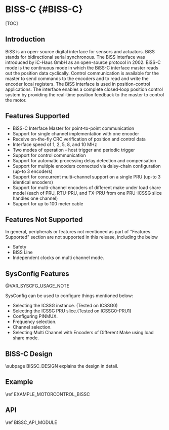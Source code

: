 # BISS-C {#BISS-C}

[TOC]

## Introduction

BiSS is an open-source digital interface for sensors and actuators. BiSS stands for bidirectional serial synchronous. The BiSS interface was introduced by iC-Haus GmbH as an open-source protocol in 2002. BiSS-C mode is the continuous mode in which the BiSS-C interface master reads out the position data cyclically. Control communication is available for the master to send commands to the encoders and to read and write the encoder local registers. The BiSS interface is used in position-control applications. The interface enables a complete closed-loop position control system by providing the real-time position feedback to the master to control the motor.

## Features Supported

   -  BiSS-C Interface Master for point-to-point communication
   -  Support for single channel implementation with one encoder
   -  Receive on-the-fly CRC verification of position and control data
   -  Interface speed of 1, 2, 5, 8, and 10 MHz
   -  Two modes of operation - host trigger and periodic trigger
   -  Support for control communication
   -  Support for automatic processing delay detection and compensation
   -  Support for multiple encoders connected via daisy-chain configuration (up-to 3 encoders)
   -  Support for concurrent multi-channel support on a single PRU (up-to 3 identical encoders)
   -  Support for multi-channel encoders of different make under load share model (each of PRU, RTU-PRU, and TX-PRU from one PRU-ICSSG slice handles one channel)
   -  Support for up to 100 meter cable

## Features Not Supported

In general, peripherals or features not mentioned as part of "Features Supported" section are not
supported in this release, including the below
-  Safety
-  BISS Line
-  Independent clocks on multi channel mode.

## SysConfig Features

@VAR_SYSCFG_USAGE_NOTE

SysConfig can be used to configure things mentioned below:
- Selecting the ICSSG instance. (Tested on ICSSG0)
- Selecting the ICSSG PRU slice.(Tested on ICSSG0-PRU1)
- Configuring PINMUX.
- Frequency selection.
- Channel selection.
- Selecting Multi Channel with Encoders of Different Make using load share mode.


## BISS-C Design

\subpage BISSC_DESIGN explains the design in detail.

## Example
\ref EXAMPLE_MOTORCONTROL_BISSC

## API
\ref BISSC_API_MODULE

